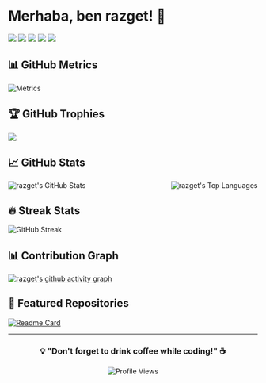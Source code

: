 # Merhaba, ben razget! 👋

[![](https://raw.githubusercontent.com/razget/razget/main/profile-summary-card-output/default/0-profile-details.svg)](https://github.com/vn7n24fzkq/github-profile-summary-cards)
[![](https://raw.githubusercontent.com/razget/razget/main/profile-summary-card-output/default/1-repos-per-language.svg)](https://github.com/vn7n24fzkq/github-profile-summary-cards) [![](https://raw.githubusercontent.com/razget/razget/main/profile-summary-card-output/default/2-most-commit-language.svg)](https://github.com/vn7n24fzkq/github-profile-summary-cards)
[![](https://raw.githubusercontent.com/razget/razget/main/profile-summary-card-output/default/3-stats.svg)](https://github.com/vn7n24fzkq/github-profile-summary-cards) [![](https://raw.githubusercontent.com/razget/razget/main/profile-summary-card-output/default/4-productive-time.svg)](https://github.com/vn7n24fzkq/github-profile-summary-cards)

## 📊 GitHub Metrics

![Metrics](https://metrics.lecoq.io/razget?template=classic&config.timezone=Europe%2FIstanbul)

## 🏆 GitHub Trophies
![](https://github-profile-trophy.vercel.app/?username=razget&theme=radical&no-frame=false&no-bg=true&margin-w=4)

## 📈 GitHub Stats

<img align="left" src="https://github-readme-stats.vercel.app/api?username=razget&show_icons=true&theme=radical&hide_border=true" alt="razget's GitHub Stats" />

<img align="right" src="https://github-readme-stats.vercel.app/api/top-langs/?username=razget&layout=compact&theme=radical&hide_border=true" alt="razget's Top Languages" />

<br clear="both" />

## 🔥 Streak Stats
![GitHub Streak](https://github-readme-streak-stats.herokuapp.com/?user=razget&theme=radical&hide_border=true)

## 📊 Contribution Graph
[![razget's github activity graph](https://github-readme-activity-graph.vercel.app/graph?username=razget&theme=react-dark)](https://github.com/ashutosh00710/github-readme-activity-graph)

## 🌟 Featured Repositories

[![Readme Card](https://github-readme-stats.vercel.app/api/pin/?username=razget&repo=repository-name&theme=radical)](https://github.com/razget/repository-name)

---

<div align="center">

### 💡 "Don't forget to drink coffee while coding!" ☕

![Profile Views](https://komarev.com/ghpvc/?username=razget&color=brightgreen)

</div>
